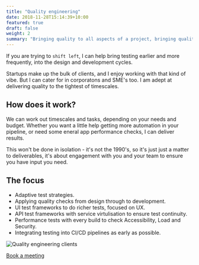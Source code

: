 ```yaml
---
title: "Quality engineering"
date: 2018-11-28T15:14:39+10:00
featured: true
draft: false
weight: 2
summary: "Bringing quality to all aspects of a project, bringing quality assurance and testing to the SDLC, from design to production."
---
```


If you are trying to `shift left`, I can help bring testing earlier and more frequently, into the design and development cycles.

Startups make up the bulk of clients, and I enjoy working with that kind of vibe. But I can cater for in corporatons and SME's too. I am adept at delivering quality to the tightest of timescales.

## How does it work?

We can work out timescales and tasks, depending on your needs and budget. Whether you want a little help getting more automation in your pipeline, or need some eneral app performance checks, I can deliver results. 

This won't be done in isolation - it's not the 1990's, so it's just just a matter to deliverables, it's about engagement with you and your team to ensure you have input you need.

## The focus
- Adaptive test strategies.
- Applying quality checks from design through to development.
- UI test frameworks to do richer tests, focused on UX.
- API test frameworks with service virtulisation to ensure test continuity.
- Performance tests with every build to check Accessibility, Load and Security.
- Integrating testing into CI/CD pipelines as early as possible.

![Quality engineering clients](/images/illustrations/clients-qe.png)

[Book a meeting](https://calendly.com/jaffamonkeyltd/intro-call)